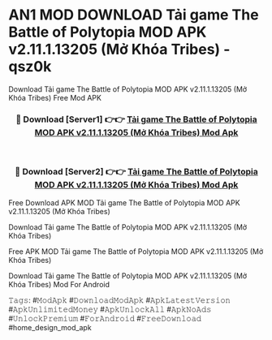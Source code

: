 # AN1 MOD DOWNLOAD Tải game The Battle of Polytopia MOD APK v2.11.1.13205 (Mở Khóa Tribes) - qsz0k
Download Tải game The Battle of Polytopia MOD APK v2.11.1.13205 (Mở Khóa Tribes) Free Mod APK

<div align="center">
<h3>🔴 Download [Server1] 👉👉 <a href="https://apk-comot.site?title=Tải_game_The_Battle_of_Polytopia_MOD_APK_v2.11.1.13205_(Mở_Khóa_Tribes)">Tải game The Battle of Polytopia MOD APK v2.11.1.13205 (Mở Khóa Tribes) Mod Apk</a></h3><br>

<h3>🔴 Download [Server2] 👉👉 <a href="https://apk-comot.site?title=Tải_game_The_Battle_of_Polytopia_MOD_APK_v2.11.1.13205_(Mở_Khóa_Tribes)">Tải game The Battle of Polytopia MOD APK v2.11.1.13205 (Mở Khóa Tribes) Mod Apk</a></h3>
</div>


Free Download APK MOD Tải game The Battle of Polytopia MOD APK v2.11.1.13205 (Mở Khóa Tribes)

Download Tải game The Battle of Polytopia MOD APK v2.11.1.13205 (Mở Khóa Tribes) 

Free APK MOD Tải game The Battle of Polytopia MOD APK v2.11.1.13205 (Mở Khóa Tribes) 

Download Tải game The Battle of Polytopia MOD APK v2.11.1.13205 (Mở Khóa Tribes) Mod For Android

𝚃𝚊𝚐𝚜: #𝙼𝚘𝚍𝙰𝚙𝚔 #𝙳𝚘𝚠𝚗𝚕𝚘𝚊𝚍𝙼𝚘𝚍𝙰𝚙𝚔 #𝙰𝚙𝚔𝙻𝚊𝚝𝚎𝚜𝚝𝚅𝚎𝚛𝚜𝚒𝚘𝚗 #𝙰𝚙𝚔𝚄𝚗𝚕𝚒𝚖𝚒𝚝𝚎𝚍𝙼𝚘𝚗𝚎𝚢 #𝙰𝚙𝚔𝚄𝚗𝚕𝚘𝚌𝚔𝙰𝚕𝚕 #𝙰𝚙𝚔𝙽𝚘𝙰𝚍𝚜 #𝚄𝚗𝚕𝚘𝚌𝚔𝙿𝚛𝚎𝚖𝚒𝚞𝚖 #𝙵𝚘𝚛𝙰𝚗𝚍𝚛𝚘𝚒𝚍 #𝙵𝚛𝚎𝚎𝙳𝚘𝚠𝚗𝚕𝚘𝚊𝚍 #home_design_mod_apk